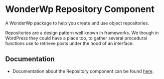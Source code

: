 # WonderWp Repository Component

A WonderWp package to help you create and use object repositories.

Repositories are a design pattern well known in frameworks. We though in WordPress they could have a place too, to gather several procedural functions use to retrieve posts under the hood of an interface.

## Documentation

- Documentation about the Repository component can be found [here](http://wonderwp.net/Framewok_components/Repository/index.html).
